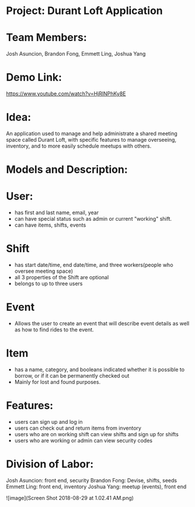 # Project: Durant Loft Application 
# Team Members: 
Josh Asuncion, Brandon Fong, Emmett Ling, Joshua Yang 
# Demo Link:
https://www.youtube.com/watch?v=HjRlNPhKy8E

# Idea: 
An application used to manage and help administrate a shared meeting space called Durant Loft, with specific features to manage overseeing, inventory, and to more easily schedule meetups with others.

# Models and Description:

# User:
* has first and last name, email, year
* can have special status such as admin or current "working" shift.
* can have items, shifts, events

# Shift
* has start date/time, end date/time, and three workers(people who oversee meeting space)
* all 3 properties of the Shift are optional
* belongs to up to three users

# Event
* Allows the user to create an event that will describe event details as well as how to find rides to the event.

# Item
* has a name, category, and booleans indicated whether it is possible to borrow, or if it can be permanently checked out
* Mainly for lost and found purposes.

# Features:
* users can sign up and log in
* users can check out and return items from inventory
* users who are on working shift can view shifts and sign up for shifts
* users who are working or admin can view security codes

# Division of Labor:
Josh Asuncion: front end, security
Brandon Fong: Devise, shifts, seeds
Emmett Ling: front end, inventory
Joshua Yang: meetup (events), front end

![image](Screen Shot 2018-08-29 at 1.02.41 AM.png)
